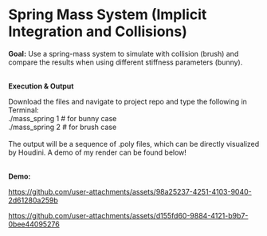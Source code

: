 # Spring Mass System (Implicit Integration and Collisions)

**Goal:** Use a spring-mass system to simulate with collision (brush) and compare the results when using different stiffness parameters (bunny).<br />
<br />

**Execution & Output**

Download the files and navigate to project repo and type the following in Terminal: <br />
./mass_spring 1    # for bunny case <br />
./mass_spring 2    # for brush case <br />
<br />
The output will be a sequence of .poly files, which can be directly visualized by Houdini. A demo of my render can be found below!<br />
<br />

**Demo:** <br />


https://github.com/user-attachments/assets/98a25237-4251-4103-9040-2d61280a259b




https://github.com/user-attachments/assets/d155fd60-9884-4121-b9b7-0bee44095276

